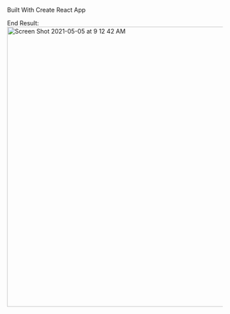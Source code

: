 Built With Create React App

End Result:
<img width="655" alt="Screen Shot 2021-05-05 at 9 12 42 AM" src="https://user-images.githubusercontent.com/5041420/117155763-aaedd880-ad82-11eb-92da-b66921528d10.png">
